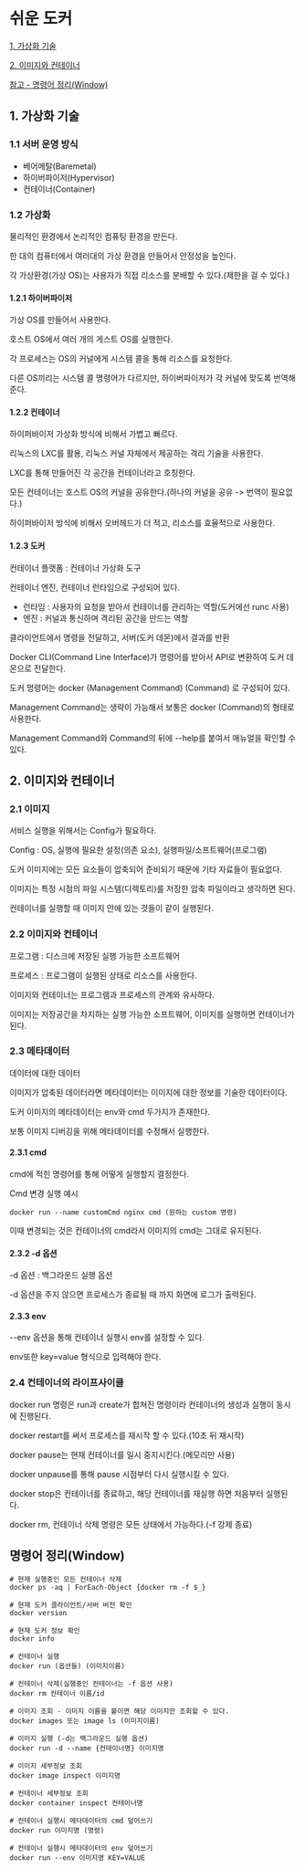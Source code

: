 # 쉬운 도커

[1. 가상화 기술](#1-가상화-기술)

[2. 이미지와 컨테이너](#이미지와-컨테이너)

[참고 - 명령어 정리(Window)](#명령어-정리)

## 1. 가상화 기술

### 1.1 서버 운영 방식

* 베어메탈(Baremetal)
* 하이버파이저(Hypervisor)
* 컨테이너(Container)

### 1.2 가상화

물리적인 환경에서 논리적인 컴퓨팅 환경을 만든다.

한 대의 컴퓨터에서 여러대의 가상 환경을 만들어서 안정성을 높인다.

각 가상환경(가상 OS)는 사용자가 직접 리소스를 분배할 수 있다.(제한을 걸 수 있다.)

#### 1.2.1 하이버파이저

가상 OS를 만들어서 사용한다.

호스트 OS에서 여러 개의 게스트 OS를 실행한다.

각 프로세스는 OS의 커널에게 시스템 콜을 통해 리소스를 요청한다.

다른 OS끼리는 시스템 콜 명령어가 다르지만, 하이버파이저가 각 커널에 맞도록 번역해준다.

#### 1.2.2 컨테이너

하이퍼바이저 가상화 방식에 비해서 가볍고 빠르다.

리눅스의 LXC를 활용, 리눅스 커널 자체에서 제공하는 격리 기술을 사용한다.

LXC를 통해 만들어진 각 공간을 컨테이너라고 호칭한다.

모든 컨테이너는 호스트 OS의 커널을 공유한다.(하나의 커널을 공유 -> 번역이 필요없다.)

하이퍼바이저 방식에 비해서 오버헤드가 더 적고, 리소스를 효율적으로 사용한다.

#### 1.2.3 도커

컨테이너 플랫폼 : 컨테이너 가상화 도구

컨테이너 엔진, 컨테이너 런타임으로 구성되어 있다.
* 런타임 : 사용자의 요청을 받아서 컨테이너를 관리하는 역할(도커에선 runc 사용)
* 엔진 : 커널과 통신하며 격리된 공간을 만드는 역할 

클라이언트에서 명령을 전달하고, 서버(도커 데몬)에서 결과를 반환

Docker CLI(Command Line Interface)가 명령어를 받아서 API로 변환하여 도커 데몬으로 전달한다.

도커 멍령어는 docker (Management Command) (Command) 로 구성되어 있다.

Management Command는 생략이 가능해서 보통은 docker (Command)의 형태로 사용한다.

Management Command와 Command의 뒤에 --help를 붙여서 매뉴얼을 확인할 수 있다.

## 2. 이미지와 컨테이너

### 2.1 이미지

서비스 실행을 위해서는 Config가 필요하다.

Config : OS, 실행에 필요한 설정(의존 요소), 실행파일/소프트웨어(프로그램)

도커 이미지에는 모든 요소들이 압축되어 준비되기 때문에 기타 자료들이 필요없다.

이미지는 특정 시점의 파일 시스템(디렉토리)를 저장한 압축 파일이라고 생각하면 된다.

컨테이너를 실행할 때 이미지 안에 있는 것들이 같이 실행된다.

### 2.2 이미지와 컨테이너

프로그램 : 디스크에 저장된 실행 가능한 소프트웨어

프로세스 : 프로그램이 실행된 상태로 리소스를 사용한다.

이미지와 컨테이너는 프로그램과 프로세스의 관계와 유사하다.

이미지는 저장공간을 차지하는 실행 가능한 소프트웨어, 이미지를 실행하면 컨테이너가 된다.

### 2.3 메타데이터

데이터에 대한 데이터

이미지가 압축된 데이터라면 메타데이터는 이미지에 대한 정보를 기술한 데이터이다.

도커 이미지의 메타데이터는 env와 cmd 두가지가 존재한다.

보통 이미지 디버깅을 위해 메타데이터를 수정해서 실행한다.

#### 2.3.1 cmd

cmd에 적힌 명령어를 통해 어떻게 실행할지 결정한다.

Cmd 변경 실행 예시
```shell
docker run --name customCmd nginx cmd (원하는 custom 명령)
```
이때 변경되는 것은 컨테이너의 cmd라서 이미지의 cmd는 그대로 유지된다.

#### 2.3.2 -d 옵션

-d 옵션 : 백그라운드 실행 옵션

-d 옵션을 주지 않으면 프로세스가 종료될 때 까지 화면에 로그가 출력된다.

#### 2.3.3 env

--env 옵션을 통해 컨테이너 실행시 env를 설정할 수 있다.

env또한 key=value 형식으로 입력해야 한다.

### 2.4 컨테이너의 라이프사이클

docker run 명령은 run과 create가 합쳐진 명령이라 컨테이너의 생성과 실행이 동시에 진행된다.

docker restart를 써서 프로세스를 재시작 할 수 있다.(10초 뒤 재시작)

docker pause는 현재 컨테이너를 일시 중지시킨다.(메모리만 사용)

docker unpause를 통해 pause 시점부터 다시 실행시킬 수 있다.

docker stop은 컨테이너를 종료하고, 해당 컨테이너를 재실행 하면 처음부터 실행된다.

docker rm, 컨테이너 삭제 명령은 모든 상태에서 가능하다.(-f 강제 종료)



## 명령어 정리(Window)

```shell
# 현재 실행중인 모든 컨테이너 삭제
docker ps -aq | ForEach-Object {docker rm -f $_}

# 현재 도커 클라이언트/서버 버전 확인
docker version

# 현재 도커 정보 확인 
docker info

# 컨테이너 실행
docker run (옵션들) (이미지이름)

# 컨테이너 삭제(실행중인 컨테이너는 -f 옵션 사용)
docker rm 컨테이너 이름/id

# 이미지 조회 - 이미지 이름을 붙이면 해당 이미지만 조회할 수 있다.
docker images 또는 image ls (이미지이름)

# 이미지 실행 (-d는 백그라운드 실행 옵션)
docker run -d --name {컨테이너명} 이미지명

# 이미지 세부정보 조회
docker image inspect 이미지명

# 컨테이너 세부정보 조회
docker container inspect 컨테이너명

# 컨테이너 실행시 메타데이터의 cmd 덮어쓰기
docker run 이미지명 (명령)

# 컨테이너 실행시 메타데이터의 env 덮어쓰기
docker run --env 이미지명 KEY=VALUE
```